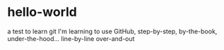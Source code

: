 # hello-world
a test to learn git
I'm learning to use GitHub, step-by-step, by-the-book, under-the-hood...
line-by-line
over-and-out
